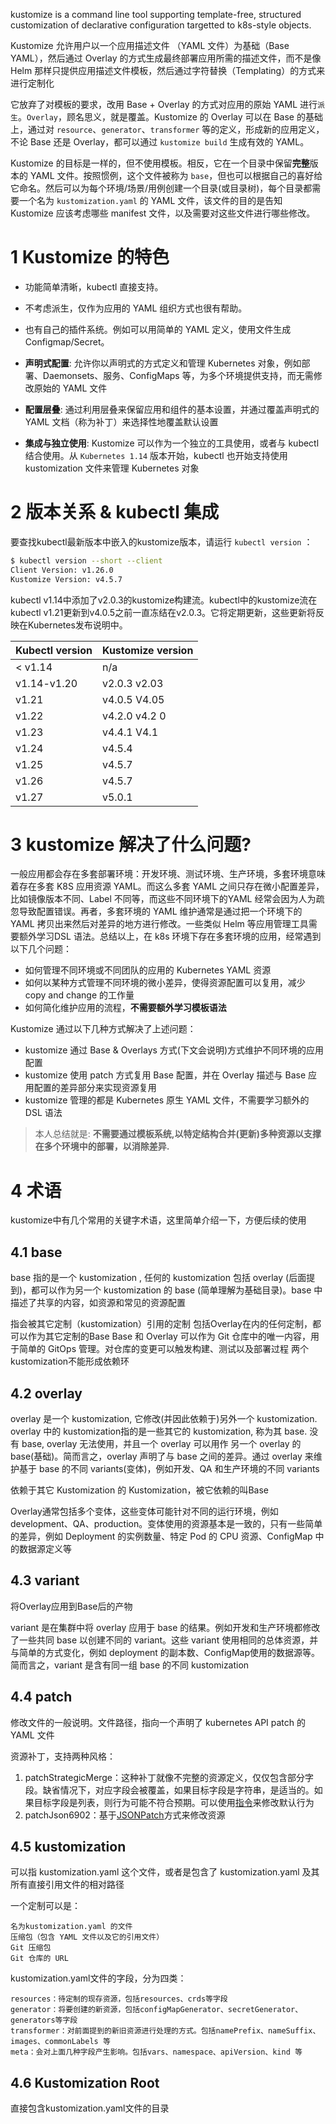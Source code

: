 
kustomize is a command line tool supporting template-free, structured customization of declarative configuration targetted to k8s-style objects.

Kustomize 允许用户以一个应用描述文件 （YAML 文件）为基础（Base YAML），然后通过 Overlay 的方式生成最终部署应用所需的描述文件，而不是像 Helm 那样只提供应用描述文件模板，然后通过字符替换（Templating）的方式来进行定制化

它放弃了对模板的要求，改用 Base + Overlay 的方式对应用的原始 YAML 进行`派生`。`Overlay`，顾名思义，就是覆盖。Kustomize 的 Overlay 可以在 Base 的基础上，通过对 `resource`、`generator`、`transformer` 等的定义，形成新的应用定义，不论 Base 还是 Overlay，都可以通过 `kustomize build` 生成有效的 YAML。

Kustomize 的目标是一样的，但不使用模板。相反，它在一个目录中保留**完整**版本的 YAML 文件。按照惯例，这个文件被称为 `base`，但也可以根据自己的喜好给它命名。然后可以为每个环境/场景/用例创建一个目录(或目录树)，每个目录都需要一个名为 `kustomization.yaml` 的 YAML 文件，该文件的目的是告知 Kustomize 应该考虑哪些 manifest 文件，以及需要对这些文件进行哪些修改。

# 1 Kustomize 的特色

- 功能简单清晰，kubectl 直接支持。
- 不考虑派生，仅作为应用的 YAML 组织方式也很有帮助。
- 也有自己的插件系统。例如可以用简单的 YAML 定义，使用文件生成 Configmap/Secret。

- **声明式配置**: 允许你以声明式的方式定义和管理 Kubernetes 对象，例如部署、Daemonsets、服务、ConfigMaps 等，为多个环境提供支持，而无需修改原始的 YAML 文件
- **配置层叠**: 通过利用层叠来保留应用和组件的基本设置，并通过覆盖声明式的 YAML 文档（称为补丁）来选择性地覆盖默认设置
- **集成与独立使用**: Kustomize 可以作为一个独立的工具使用，或者与 kubectl 结合使用。从 `Kubernetes 1.14` 版本开始，kubectl 也开始支持使用 kustomization 文件来管理 Kubernetes 对象


# 2 版本关系 & kubectl 集成


要查找kubectl最新版本中嵌入的kustomize版本，请运行 `kubectl version` ：

```bash
$ kubectl version --short --client
Client Version: v1.26.0
Kustomize Version: v4.5.7
```

kubectl v1.14中添加了v2.0.3的kustomize构建流。kubectl中的kustomize流在kubectl v1.21更新到v4.0.5之前一直冻结在v2.0.3。它将定期更新，这些更新将反映在Kubernetes发布说明中。

|Kubectl version|Kustomize version|
|---|---|
|< v1.14|n/a|
|v1.14-v1.20|v2.0.3 v2.03|
|v1.21|v4.0.5 V4.05|
|v1.22|v4.2.0 v4.2 0|
|v1.23|v4.4.1 V4.1|
|v1.24|v4.5.4|
|v1.25|v4.5.7|
|v1.26|v4.5.7|
|v1.27|v5.0.1|

# 3 kustomize 解决了什么问题?

一般应用都会存在多套部署环境：开发环境、测试环境、生产环境，多套环境意味着存在多套 K8S 应用资源 YAML。而这么多套 YAML 之间只存在微小配置差异，比如镜像版本不同、Label 不同等，而这些不同环境下的YAML 经常会因为人为疏忽导致配置错误。再者，多套环境的 YAML 维护通常是通过把一个环境下的 YAML 拷贝出来然后对差异的地方进行修改。一些类似 Helm 等应用管理工具需要额外学习DSL 语法。总结以上，在 k8s 环境下存在多套环境的应用，经常遇到以下几个问题：

- 如何管理不同环境或不同团队的应用的 Kubernetes YAML 资源
- 如何以某种方式管理不同环境的微小差异，使得资源配置可以复用，减少 copy and change 的工作量
- 如何简化维护应用的流程，**不需要额外学习模板语法**

Kustomize 通过以下几种方式解决了上述问题：

- kustomize 通过 Base & Overlays 方式(下文会说明)方式维护不同环境的应用配置
- kustomize 使用 patch 方式复用 Base 配置，并在 Overlay 描述与 Base 应用配置的差异部分来实现资源复用
- kustomize 管理的都是 Kubernetes 原生 YAML 文件，不需要学习额外的 DSL 语法

> 本人总结就是: **不需要通过模板系统,以特定结构合并(更新)多种资源以支撑在多个环境中的部署，以消除差异.**



# 4 术语

kustomize中有几个常用的关键字术语，这里简单介绍一下，方便后续的使用

## 4.1 **base**
base 指的是一个 kustomization , 任何的 kustomization 包括 overlay (后面提到)，都可以作为另一个 kustomization 的 base (简单理解为基础目录)。base 中描述了共享的内容，如资源和常见的资源配置

指会被其它定制（kustomization）引用的定制
包括Overlay在内的任何定制，都可以作为其它定制的Base
Base 和 Overlay 可以作为 Git 仓库中的唯一内容，用于简单的 GitOps 管理。对仓库的变更可以触发构建、测试以及部署过程
两个kustomization不能形成依赖环

## 4.2 **overlay**

overlay 是一个 kustomization, 它修改(并因此依赖于)另外一个 kustomization. overlay 中的 kustomization指的是一些其它的 kustomization, 称为其 base. 没有 base, overlay 无法使用，并且一个 overlay 可以用作 另一个 overlay 的 base(基础)。简而言之，overlay 声明了与 base 之间的差异。通过 overlay 来维护基于 base 的不同 variants(变体)，例如开发、QA 和生产环境的不同 variants

依赖于其它 Kustomization 的 Kustomization，被它依赖的叫Base

Overlay通常包括多个变体，这些变体可能针对不同的运行环境，例如development、QA、production。变体使用的资源基本是一致的，只有一些简单的差异，例如 Deployment 的实例数量、特定 Pod 的 CPU 资源、ConfigMap 中的数据源定义等


## 4.3 **variant**
将Overlay应用到Base后的产物

variant 是在集群中将 overlay 应用于 base 的结果。例如开发和生产环境都修改了一些共同 base 以创建不同的 variant。这些 variant 使用相同的总体资源，并与简单的方式变化，例如 deployment 的副本数、ConfigMap使用的数据源等。简而言之，variant 是含有同一组 base 的不同 kustomization


## 4.4 **patch**
修改文件的一般说明。文件路径，指向一个声明了 kubernetes API patch 的 YAML 文件

资源补丁，支持两种风格：

1. patchStrategicMerge：这种补丁就像不完整的资源定义，仅仅包含部分字段。缺省情况下，对应字段会被覆盖，如果目标字段是字符串，是适当的。如果目标字段是列表，则行为可能不符合预期。可以使用[指令](https://git.k8s.io/community/contributors/devel/sig-api-machinery/strategic-merge-patch.md)来修改默认行为
2. patchJson6902：基于[JSONPatch](https://tools.ietf.org/html/rfc6902)方式来修改资源
## 4.5 kustomization

可以指 kustomization.yaml 这个文件，或者是包含了 kustomization.yaml 及其所有直接引用文件的相对路径

一个定制可以是：

    名为kustomization.yaml 的文件
    压缩包（包含 YAML 文件以及它的引用文件）
    Git 压缩包
    Git 仓库的 URL

kustomization.yaml文件的字段，分为四类：

    resources：待定制的现存资源，包括resources、crds等字段
    generator：将要创建的新资源，包括configMapGenerator、secretGenerator、generators等字段
    transformer：对前面提到的新旧资源进行处理的方式。包括namePrefix、nameSuffix、images、commonLabels 等
    meta：会对上面几种字段产生影响。包括vars、namespace、apiVersion、kind 等

## 4.6 Kustomization Root

直接包含kustomization.yaml文件的目录

